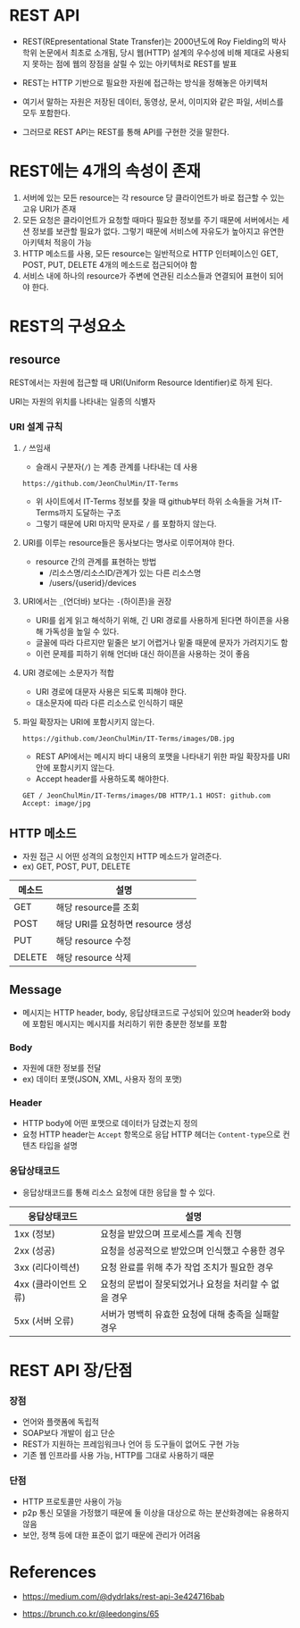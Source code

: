 # REST API

- REST(REpresentational State Transfer)는 2000년도에 Roy Fielding의 박사학위 논문에서 최초로 소개됨, 당시 웹(HTTP) 설계의 우수성에 비해 제대로 사용되지 못하는 점에 웹의 장점을 살릴 수 있는 아키텍처로 REST를 발표

- REST는 HTTP 기반으로 필요한 자원에 접근하는 방식을 정해놓은 아키텍처

- 여기서 말하는 자원은 저장된 데이터, 동영상, 문서, 이미지와 같은 파일, 서비스를 모두 포함한다.

- 그러므로 REST API는 REST를 통해 API를 구현한 것을 말한다.



# REST에는 4개의 속성이 존재

1. 서버에 있는 모든 resource는 각 resource 당 클라이언트가 바로 접근할 수 있는 고유 URI가 존재
2. 모든 요청은 클라이언트가 요청할 때마다 필요한 정보를 주기 때문에 서버에서는 세션 정보를 보관할 필요가 없다. 그렇기 때문에 서비스에 자유도가 높아지고 유연한 아키텍처 적응이 가능
3. HTTP 메소드를 사용, 모든 resource는 일반적으로 HTTP 인터페이스인 GET, POST, PUT, DELETE 4개의 메소드로 접근되어야 함
4. 서비스 내에 하나의 resource가 주변에 연관된 리소스들과 연결되어 표현이 되어야 한다.



# REST의 구성요소

## resource

REST에서는 자원에 접근할 때 URI(Uniform Resource Identifier)로 하게 된다.

URI는 자원의 위치를 나타내는 일종의 식별자



### URI 설계 규칙

1. `/` 쓰임새

   - 슬래시 구분자(`/`) 는 계층 관계를 나타내는 데 사용

   ```
   https://github.com/JeonChulMin/IT-Terms
   ```

   - 위 사이트에서 IT-Terms 정보를 찾을 때 github부터 하위 소속들을 거쳐 IT-Terms까지 도달하는 구조
   - 그렇기 때문에 URI 마지막 문자로 `/` 를 포함하지 않는다.

2. URI를 이루는 resource들은 동사보다는 명사로 이루어져야 한다.

   - resource 간의 관계를 표현하는 방법
     - /리소스명/리소스ID/관계가 있는 다른 리소스명
     - /users/{userid}/devices

3. URI에서는 `_`(언더바) 보다는 `-`(하이픈)을 권장

   - URI를 쉽게 읽고 해석하기 위해, 긴 URI 경로를 사용하게 된다면 하이픈을 사용해 가독성을 높일 수 있다.
   - 글꼴에 따라 다르지만 밑줄은 보기 어렵거나 밑줄 때문에 문자가 가려지기도 함
   - 이런 문제를 피하기 위해 언더바 대신 하이픈을 사용하는 것이 좋음

4. URI 경로에는 소문자가 적합

   - URI 경로에 대문자 사용은 되도록 피해야 한다.
   - 대소문자에 따라 다른 리소스로 인식하기 때문

5. 파일 확장자는 URI에 포함시키지 않는다.

   ```
   https://github.com/JeonChulMin/IT-Terms/images/DB.jpg
   ```

   - REST API에서는 메시지 바디 내용의 포맷을 나타내기 위한 파일 확장자를 URI 안에 포함시키지 않는다.
   - Accept header를 사용하도록 해야한다.

   ```
   GET / JeonChulMin/IT-Terms/images/DB HTTP/1.1 HOST: github.com
   Accept: image/jpg
   ```

   

## HTTP 메소드

- 자원 접근 시 어떤 성격의 요청인지 HTTP 메소드가 알려준다.
- ex) GET, POST, PUT, DELETE

| 메소드 | 설명                              |
| ------ | --------------------------------- |
| GET    | 해당 resource를 조회              |
| POST   | 해당 URI를 요청하면 resource 생성 |
| PUT    | 해당 resource 수정                |
| DELETE | 해당 resource 삭제                |



## Message

- 메시지는 HTTP header, body, 응답상태코드로 구성되어 있으며 header와 body에 포함된 메시지는 메시지를 처리하기 위한 충분한 정보를 포함

### Body

- 자원에 대한 정보를 전달
- ex) 데이터 포맷(JSON, XML, 사용자 정의 포맷)

### Header

- HTTP body에 어떤 포맷으로 데이터가 담겼는지 정의
- 요청 HTTP header는 `Accept` 항목으로 응답 HTTP 헤더는 `Content-type`으로 컨텐츠 타입을 설명

### 응답상태코드

- 응답상태코드를 통해 리소스 요청에 대한 응답을 할 수 있다.

| 응답상태코드          | 설명                                                  |
| --------------------- | ----------------------------------------------------- |
| 1xx (정보)            | 요청을 받았으며 프로세스를 계속 진행                  |
| 2xx (성공)            | 요청을 성공적으로 받았으며 인식했고 수용한 경우       |
| 3xx (리다이렉션)      | 요청 완료를 위해 추가 작업 조치가 필요한 경우         |
| 4xx (클라이언트 오류) | 요청의 문법이 잘못되었거나 요청을 처리할 수 없을 경우 |
| 5xx (서버 오류)       | 서버가 명백히 유효한 요청에 대해 충족을 실패할 경우   |



# REST API 장/단점

### 장점

- 언어와 플랫폼에 독립적
- SOAP보다 개발이 쉽고 단순
- REST가 지원하는 프레임워크나 언어 등 도구들이 없어도 구현 가능
- 기존 웹 인프라를 사용 가능, HTTP를 그대로 사용하기 때문



### 단점

- HTTP 프로토콜만 사용이 가능
- p2p 통신 모델을 가정했기 때문에 둘 이상을 대상으로 하는 분산화경에는 유용하지 않음
- 보안, 정책 등에 대한 표준이 없기 때문에 관리가 어려움



# References

- https://medium.com/@dydrlaks/rest-api-3e424716bab

- https://brunch.co.kr/@leedongins/65

  